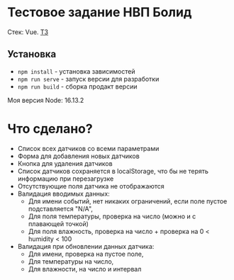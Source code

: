 # Тестовое задание НВП Болид

Стек: Vue. 
[ТЗ](https://observant-resistance-a1d.notion.site/866da5ab78644fa7a023e024f0f038ea)

## Установка

- `npm install` - установка зависимостей
- `npm run serve` - запуск версии для разработки
- `npm run build` - сборка продакт версии

Моя версия Node: 16.13.2

# Что сделано?

- Список всех датчиков со всеми параметрами
- Форма для добавления новых датчиков
- Кнопка для удаления датчиков
- Список датчиков сохраняется в localStorage, что бы не терять информацию при перезагрузке
- Отсутствующие поля датчика не отображаются
- Валидация вводимых данных:
  - Для имени событий, нет никаких ограничений, если поле пустое подставляется "N/A",
  - Для поля температуры, проверка на число (можно и с плавающей точкой)
  - Для поля влажность, проверка на число + проверка на 0 < humidity < 100
- Валидация при обновлении данных датчика:
  - Для имени, проверка на пустое поле,
  - Для температуры на число,
  - Для влажности, на число и интервал
  
